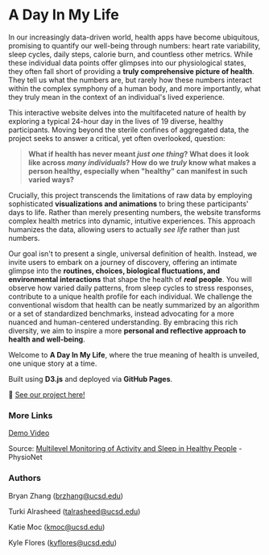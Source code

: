 # A Day In My Life

In our increasingly data-driven world, health apps have become ubiquitous, promising to quantify our well-being through numbers: heart rate variability, sleep cycles, daily steps, calorie burn, and countless other metrics. While these individual data points offer glimpses into our physiological states, they often fall short of providing a **truly comprehensive picture of health**. They tell us what the numbers are, but rarely how these numbers interact within the complex symphony of a human body, and more importantly, what they truly mean in the context of an individual's lived experience. 

This interactive website delves into the multifaceted nature of health by exploring a typical 24-hour day in the lives of 19 diverse, healthy participants. Moving beyond the sterile confines of aggregated data, the project seeks to answer a critical, yet often overlooked, question: 
> **What if health has never meant *just one thing*? What does it look like across *many individuals*? How do we *truly* know what makes a person healthy, especially when "healthy" can manifest in such varied ways?**

Crucially, this project transcends the limitations of raw data by employing sophisticated **visualizations and animations** to bring these participants' days to life. Rather than merely presenting numbers, the website transforms complex health metrics into dynamic, intuitive experiences. This approach humanizes the data, allowing users to actually *see life* rather than just numbers.

Our goal isn't to present a single, universal definition of health. Instead, we invite users to embark on a journey of discovery, offering an intimate glimpse into the **routines, choices, biological fluctuations, and environmental interactions** that shape the health of ***real* people**. You will observe how varied daily patterns, from sleep cycles to stress responses, contribute to a unique health profile for each individual. We challenge the conventional wisdom that health can be neatly summarized by an algorithm or a set of standardized benchmarks, instead advocating for a more nuanced and human-centered understanding. By embracing this rich diversity, we aim to inspire a more **personal and reflective approach to health and well-being**.

Welcome to **A Day In My Life**, where the true meaning of health is unveiled, one unique story at a time.

Built using **D3.js** and deployed via **GitHub Pages**.

🔗 [See our project here!](https://bryanzhang938.github.io/DayInMyLife/)

### More Links

[Demo Video](https://www.youtube.com/watch?v=CXUgsKMDCxA&ab_channel=ADayInMyLife)

Source: <a href="https://physionet.org/content/mmash/1.0.0/" target="_blank" rel="noopener noreferrer">Multilevel Monitoring of Activity and Sleep in Healthy People</a> - PhysioNet

### Authors

Bryan Zhang (brzhang@ucsd.edu) 

Turki Alrasheed (talrasheed@ucsd.edu) 

Katie Moc (kmoc@ucsd.edu) 

Kyle Flores (kyflores@ucsd.edu) 


